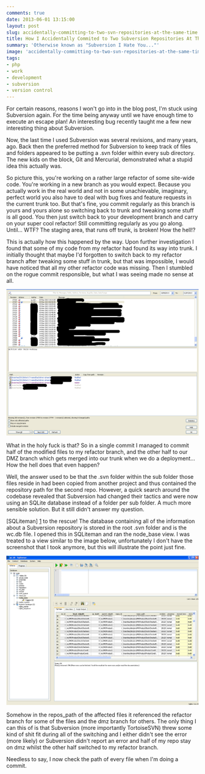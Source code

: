 ```yaml
---
comments: true
date: 2013-06-01 13:15:00
layout: post
slug: accidentally-committing-to-two-svn-repositories-at-the-same-time
title: How I Accidentally Commited to Two Subversion Repositories At The Same Time
summary: 'Otherwise known as "Subversion I Hate You..."'
image: 'accidentally-committing-to-two-svn-repositories-at-the-same-time/svn.jpg'
tags:
- php
- work
- development
- subversion
- version control
---
```


For certain reasons, reasons I won't go into in the blog post, I'm stuck using Subversion again. For the time being anyway until we have enough time to execute an escape plan! An interesting bug recently taught me a few new interesting thing about Subversion.

Now, the last time I used Subversion was several revisions, and many years, ago. Back then the preferred method for Subversion to keep track of files and folders appeared to be putting a .svn folder within every sub directory. The new kids on the block, Git and Mercurial, demonstrated what a stupid idea this actually was.

So picture this, you're working on a rather large refactor of some site-wide code. You're working in a new branch as you would expect. Because you actually work in the real world and not in some unachievable, imaginary, perfect world you also have to deal with bug fixes and feature requests in the current trunk too. But that's fine, you commit regularly as this branch is yours and yours alone so switching back to trunk and tweaking some stuff is all good. You then just switch back to your development branch and carry on your super cool refactor! Still committing regularly as you go along. Until... WTF? The staging area, that runs off trunk, is broken! How the hell!?

This is actually how this happened by the way. Upon further investigation I found that some of my code from my refactor had found its way into trunk. I initially thought that maybe I'd forgotten to switch back to my refactor branch after tweaking some stuff in trunk, but that was impossible, I would have noticed that all my other refactor code was missing. Then I stumbled on the rogue commit responsible, but what I was seeing made no sense at all.

![SVN commit log showing the rogue commit](/img/posts/accidentally-committing-to-two-svn-repositories-at-the-same-time/svn_commit_log.png "The rogue svn commit")

What in the holy fuck is that? So in a single commit I managed to commit half of the modified files to my refactor branch, and the other half to our DMZ branch which gets merged into our trunk when we do a deployment... How the hell does that even happen?

Well, the answer used to be that the .svn folder within the sub folder those files reside in had been copied from another project and thus contained the repository path for the second repo. However, a quick search around the codebase revealed that Subversion had changed their tactics and were now using an SQLite database instead of a folder per sub folder. A much more sensible solution. But it still didn't answer my question.

[SQLiteman] [1] to the rescue! The database containing all of the information about a Subversion repository is stored in the root .svn folder and is the wc.db file. I opened this in SQLiteman and ran the node_base view. I was treated to a view similar to the image below, unfortunately I don't have the screenshot that I took anymore, but this will illustrate the point just fine.

![SQLiteman view of the SVN database](/img/posts/accidentally-committing-to-two-svn-repositories-at-the-same-time/sqliteman.png "SQLiteman view of the SVN database")

Somehow in the repos_path of the affected files it referenced the refactor branch for some of the files and the dmz branch for others. The only thing I can this of is that Subversion (more importantly TortoiseSVN) threw some kind of shit fit during all of the switching and I either didn't see the error (more likely) or Subversion didn't report an error and half of my repo stay on dmz whilst the other half switched to my refactor branch.

Needless to say, I now check the path of every file when I'm doing a commit.

[1]: http://sqliteman.com/ "SQLiteman"